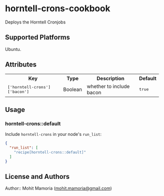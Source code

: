# horntell-crons-cookbook

Deploys the Horntell Cronjobs

## Supported Platforms

Ubuntu.

## Attributes

<table>
  <tr>
    <th>Key</th>
    <th>Type</th>
    <th>Description</th>
    <th>Default</th>
  </tr>
  <tr>
    <td><tt>['horntell-crons']['bacon']</tt></td>
    <td>Boolean</td>
    <td>whether to include bacon</td>
    <td><tt>true</tt></td>
  </tr>
</table>

## Usage

### horntell-crons::default

Include `horntell-crons` in your node's `run_list`:

```json
{
  "run_list": [
    "recipe[horntell-crons::default]"
  ]
}
```

## License and Authors

Author:: Mohit Mamoria (mohit.mamoria@gmail.com)
